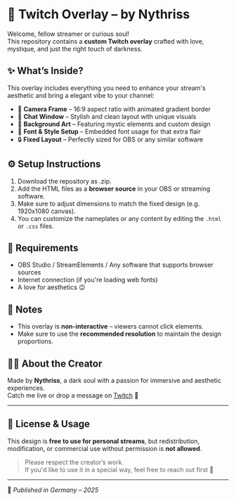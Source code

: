 # 🖤 Twitch Overlay – by Nythriss

Welcome, fellow streamer or curious soul!  
This repository contains a **custom Twitch overlay** crafted with love, mystique, and just the right touch of darkness.

## ✨ What’s Inside?

This overlay includes everything you need to enhance your stream's aesthetic and bring a elegant vibe to your channel:

- 🎥 **Camera Frame** – 16:9 aspect ratio with animated gradient border  
- 💬 **Chat Window** – Stylish and clean layout with unique visuals  
- 🌌 **Background Art** – Featuring mystic elements and custom design  
- 🧾 **Font & Style Setup** – Embedded font usage for that extra flair  
- 🔒 **Fixed Layout** – Perfectly sized for OBS or any similar software

## ⚙️ Setup Instructions

1. Download the repository as .zip.
2. Add the HTML files as a **browser source** in your OBS or streaming software.
3. Make sure to adjust dimensions to match the fixed design (e.g. 1920x1080 canvas).
4. You can customize the nameplates or any content by editing the `.html` or `.css` files.

## 📎 Requirements

- OBS Studio / StreamElements / Any software that supports browser sources
- Internet connection (if you're loading web fonts)
- A love for aesthetics 😉

## 📌 Notes

- This overlay is **non-interactive** – viewers cannot click elements.
- Make sure to use the **recommended resolution** to maintain the design proportions.

## 🧙‍♀️ About the Creator

Made by **Nythriss**, a dark soul with a passion for immersive and aesthetic experiences.  
Catch me live or drop a message on [Twitch](https://twitch.tv/nythriss) 🖤

---

## 📜 License & Usage

This design is **free to use for personal streams**, but redistribution, modification, or commercial use without permission is **not allowed**.

> Please respect the creator’s work.  
> If you'd like to use it in a special way, feel free to reach out first 🌙

---
🖤 *Published in Germany – 2025*

